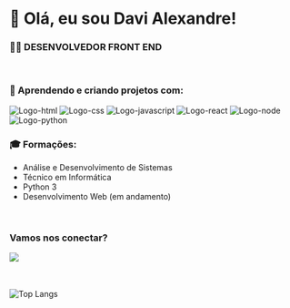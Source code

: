 <h1> 👋 Olá, eu sou Davi Alexandre! </h1>

<h3> 👨‍💻 DESENVOLVEDOR FRONT END </h3>
<br>
<h3> 🚀 Aprendendo e criando projetos com: </h3>
<img src="https://img.shields.io/badge/HTML-239120?style=for-the-badge&logo=html5&logoColor=white" alt="Logo-html">
<img src="https://img.shields.io/badge/CSS3-1572B6?style=for-the-badge&logo=css3&logoColor=white" alt="Logo-css">
<img src="https://img.shields.io/badge/JavaScript-F7DF1E?style=for-the-badge&logo=javascript&logoColor=black" alt="Logo-javascript">
<img src="https://img.shields.io/badge/React-20232A?style=for-the-badge&logo=react&logoColor=61DAFB" alt="Logo-react">
<img src="https://img.shields.io/badge/Node.js-43853D?style=for-the-badge&logo=node.js&logoColor=white" alt="Logo-node">
<img src="https://img.shields.io/badge/Python-3776AB?style=for-the-badge&logo=python&logoColor=white" alt="Logo-python">
<br>
<h3> 🎓 Formações:</h3>

- Análise e Desenvolvimento de Sistemas 
- Técnico em Informática
- Python 3
- Desenvolvimento Web (em andamento)
<br>
<h3> Vamos nos conectar? </h3>
<a href="https://www.linkedin.com/in/davi-alexandre-da-silva-2a3906291/"> <img src="https://img.shields.io/badge/LinkedIn-0077B5?style=for-the-badge&logo=linkedin&logoColor=white"> </a>
<br>
<br>
<br>

![Top Langs](https://github-readme-stats.vercel.app/api/top-langs/?username=davialexandreh&langs_count=8)
